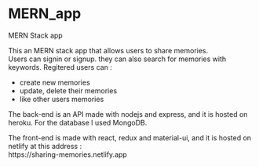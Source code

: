 # MERN_app
MERN Stack app
<p align="left">
  This an MERN stack app that allows users to share memories.<br>
  Users can signin or signup.
  they can also search for memories with keywords.
  Regitered users can :
   <ul>
     <li>create new memories</li>
     <li>update, delete their memories</li>
     <li>like other users memories</li>
   </ul>
</p>
<p align="left">
  The back-end is an API made with nodejs and express, and it is hosted on heroku.
  For the database I used MongoDB.
</p>
<p>
  The front-end is made with react, redux and material-ui, and it is hosted on netlify at this address :<br>
  https://sharing-memories.netlify.app
</p>
